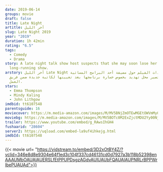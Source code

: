 ```yaml
---
date: 2019-06-14
groups: movie
draft: false
title: Late Night
artitle: آخر الليل
slug: Late Night 2019
year: "2019"
duration: 1h 42min
rating: "6.5"
tags:
  - Comedy
  - Drama
story: A late night talk show host suspects that she may soon lose her
  long-running show.
arstory: آخر الليل Late Night تتركز أحداث الفيلم حول مضيفة أحد البرامج المسائية
  التي تصير محل تهديد بخصوص خسارة برنامجها بعد تعيينها لكاتبة جديدة ضمن فريق
  العمل.
stars:
  - Emma Thompson
  - Mindy Kaling
  - John Lithgow
imdbid: tt6107548
parentsguide: 16
moviecover: https://m.media-amazon.com/images/M/MV5BNjZmOTEwMGEtOWVmMy00Njg4LWI1OGEtMGYwN2VmYzJiYzAzXkEyXkFqcGdeQXVyODE1MjMyNzI@._V1_UX182_CR0,0,182,268_AL_.jpg
moviebg: https://m.media-amazon.com/images/M/MV5BOTc0M2ExZjctMDU2Yy00NjhlLWIzZjMtNjRjM2UzYzAzY2UyXkEyXkFqcGdeQXVyNzI1NzMxNzM@._V1_SX1777_CR0,0,1777,999_AL_.jpg
trailer: https://www.youtube.com/embed/g_RAwsIhGH4
fushaarid: "28604"
server2: https://uqload.com/embed-la9uf4ihkejg.html
imdbId: tt6107548
---
```


{{< movie url= "https://vidstream.to/embed/3D2xOtBY4Z/?vclid=346e8d8e9304e64f1ed3c104f337cd46131cd0d7927a3b118b52398enAAAUMbOAUAlAUERSLfEtPPUPDsgzAGdvAUlUAUbFQAUAlAUPNRLrBPPWrlbePUAUAd">}}
